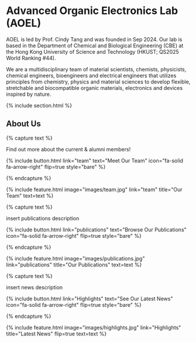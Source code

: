 ---
---

# Advanced Organic Electronics Lab (AOEL)

AOEL is led by Prof. Cindy Tang and was founded in Sep 2024. Our lab is based in the Department of Chemical and Biological Engineering (CBE) at the Hong Kong University of Science and Technology (HKUST; QS2025 World Ranking #44). 

We are a multidisciplinary team of material scientists, chemists, physicists, chemical engineers, bioengineers and electrical engineers that utilizes principles from chemistry, physics and material sciences to develop flexible, stretchable and biocompatible organic materials, electronics and devices inspired by nature.


{% include section.html %}

## About Us


{% capture text %}

Find out more about the current & alumni members!

{%
  include button.html
  link="team"
  text="Meet Our Team"
  icon="fa-solid fa-arrow-right"
  flip=true
  style="bare"
%}

{% endcapture %}

{%
  include feature.html
  image="images/team.jpg"
  link="team"
  title="Our Team"
  text=text
%}



{% capture text %}

insert publications description

{%
  include button.html
  link="publications"
  text="Browse Our Publications"
  icon="fa-solid fa-arrow-right"
  flip=true
  style="bare"
%}

{% endcapture %}

{%
  include feature.html
  image="images/publications.jpg"
  link="publications"
  title="Our Publications"
  text=text
%}



{% capture text %}

insert news description

{%
  include button.html
  link="Highlights"
  text="See Our Latest News"
  icon="fa-solid fa-arrow-right"
  flip=true
  style="bare"
%}

{% endcapture %}

{%
  include feature.html
  image="images/highlights.jpg"
  link="Highlights"
  title="Latest News"
  flip=true
  text=text
%}